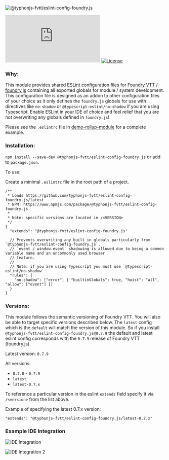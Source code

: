 ![@typhonjs-fvtt/eslint-config-foundry.js](https://i.imgur.com/2ty8gTM.png)

[![NPM](https://img.shields.io/npm/v/@typhonjs-fvtt/eslint-config-foundry.js?style=plastic)](https://www.npmjs.com/package/@typhonjs-fvtt/eslint-config-foundry.js)
[![License](https://img.shields.io/badge/license-MIT-yellowgreen.svg?style=plastic)](https://github.com/typhonjs-fvtt/eslint-config-foundry.js/blob/main/LICENSE)

### Why:

This module provides shared [ESLint](http://eslint.org/) configuration files for [Foundry VTT](https://foundryvtt.com) / 
[foundry.js](https://foundryvtt.com/api/foundry.js.html) containing all exported globals for module / system 
development. This configuration file is designed as an addon to other configuration files of your choice as it 
only defines the `foundry.js` globals for use with directives like `no-shadow` or `@typescript-eslint/no-shadow` if you 
are using Typescript. Enable ESLint in your IDE of choice and feel relief that you are not overwriting any globals
defined in `foundry.js`!

Please see the `.eslintrc` file in [demo-rollup-module](https://github.com/typhonjs-fvtt/demo-rollup-module/blob/main/.eslintrc) 
for a complete example. 

### Installation:

`npm install --save-dev @typhonjs-fvtt/eslint-config-foundry.js` or add to `package.json`.

To use:

Create a minimal `.eslintrc` file in the root path of a project.

```
/**
 * Loads https://github.com/typhonjs-fvtt/eslint-config-foundry.js/latest
 * NPM: https://www.npmjs.com/package/@typhonjs-fvtt/eslint-config-foundry.js
 *
 * Note: specific versions are located in /<VERSION>
 */
{
  "extends": "@typhonjs-fvtt/eslint-config-foundry.js"

  // Prevents overwriting any built in globals particularly from `@typhonjs-fvtt/eslint-config-foundry.js`. 
  // `event / window.event` shadowing is allowed due to being a common variable name and an uncommonly used browser 
  // feature.
  //
  // Note: if you are using Typescript you must use `@typescript-eslint/no-shadow`
  "rules": {
    "no-shadow": ["error", { "builtinGlobals": true, "hoist": "all", "allow": ["event"] }]
  }
}
```

### Versions:

This module follows the semantic versioning of Foundry VTT. You will also be able to target specific versions described
below. The `latest` config which is the `default` will match the version of this module. So if you install
`@typhonjs-fvtt/eslint-config-foundry.js@0.7.9` the default and latest eslint config corresponds with the `0.7.9`
release of Foundry VTT (foundry.js).

Latest version: `0.7.9`

All versions:
- `0.7.8` - `0.7.9`
- `latest`
- `latest-0.7.x`

To reference a particular version in the eslint `extends` field specify it via `/<version>` from the list above.

Example of specifying the latest 0.7.x version:

`"extends": "@typhonjs-fvtt/eslint-config-foundry.js/latest-0.7.x"`

### Example IDE Integration

![IDE Integration](https://imgur.com/eFI3shs.png)

![IDE Integration 2](https://imgur.com/zEIn5JH.png)
